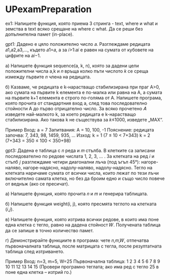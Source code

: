 # UPexamPreparation

ex1:
Напишете функция, която приема 3 стринга - text, where и what и земства в text всяко срещане на where с what.
Да се реши без допълнителна памет (in-place).

gpt1:
Дадено е цяло положително число 𝑎. Разглеждаме редицата 𝑎1,𝑎2,a3,…, където 𝑎1=𝑎, а за 𝑖>1:𝑎𝑖 е равен на сумата от кубовете на цифрите на 𝑎𝑖−1.
	
a) Напишете функция sequence(a, k, n), която за дадени цели положителни числа a,k и 𝑛 връща колко пъти числото 𝑘 се среща измежду първите 𝑛 члена на редицата.

б) Казваме, че редицата е k-нарастващо стабилизирана при праг A>0, ако сумата на първите k елемента е по-малка или равна на A, а сумата на първите k+1 елемента е строго по-голяма от A.
Напишете програма, която прочита от стандартния вход a, след това последователно стойности A до първо отрицателно число. За всяко прочетено 𝐴 изведете най-малкото k, 
за което редицата е k-нарастващо стабилизирана. Ако такова k не съществува за 𝑘≤1000, изведете „MAX“.

Пример
Вход:
a = 7
Запитвания: A = 10, 100, -1
Пояснение: редицата започва: 7, 343, 98, 1459, 935, …
Изход:
k = 1 (7 ≤ 10 < 7+343)
k = 2 (7+343 = 350 ≤ 100 < 350+98)


gpt3:
Дадена е таблица с 𝑛 реда и 𝑚 стълба. В клетките са записани последователно по редове числата 1, 2, 3, … . За клетката на ред 𝑖 и стълб 𝑗 разглеждаме четири диагонални лъча (под ъгъл 45°): нагоре-наляво, нагоре-надясно, надолу-наляво, надолу-надясно. Тегло на клетката наричаме сумата от всички числа, които лежат по тези лъчи включително самата клетка, но без да броим едно и също число повече от веднъж (ако се пресичат).

а) Напишете функция, която прочита 𝑛 и 𝑚 и генерира таблицата.

б) Напишете функция weight(i, j), която пресмята теглото на клетката (𝑖,𝑗).

в) Напишете функция, която изтрива всички редове, в които има поне една клетка с тегло, равно на дадена стойност 𝑊. Получената таблица да се запише в точно количество памет.

г) Демонстрирайте функциите в програма: чете 𝑛,𝑚,𝑊, отпечатва първоначалната таблица, после матрицата с тегла, после резултатната таблица след изтриването.

Пример
Вход: n=3, m=5, W=25
Първоначална таблица:
1 2 3 4 5
6 7 8 9 10
11 12 13 14 15
(Провери програмно теглата; ако има ред с тегло 25 в поне една клетка – изтрий го.)
